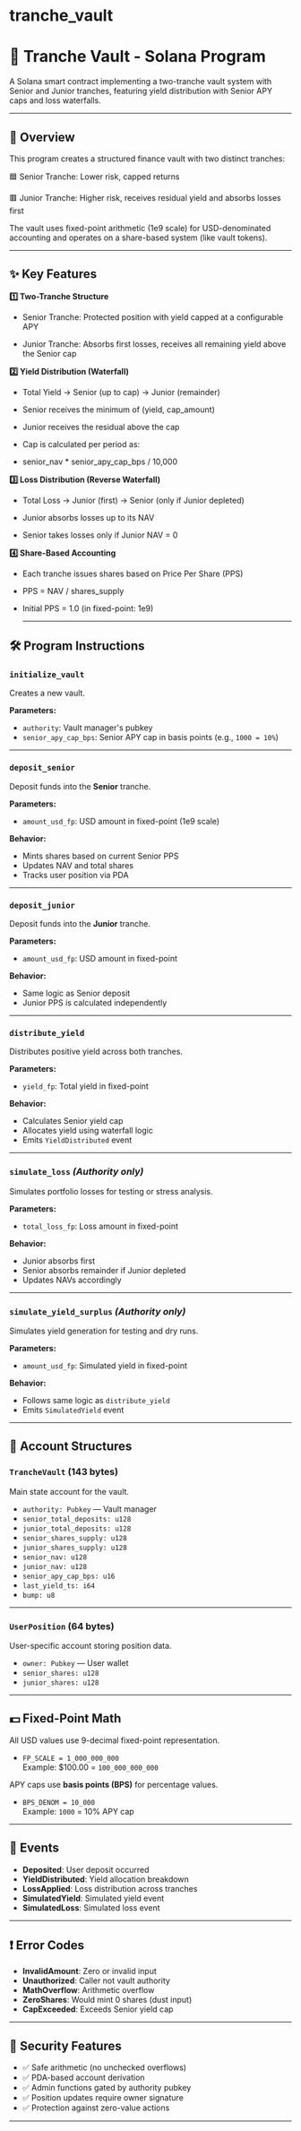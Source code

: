 # tranche_vault

# 🏦 Tranche Vault - Solana Program

A Solana smart contract implementing a two-tranche vault system with Senior and Junior tranches, featuring yield distribution with Senior APY caps and loss waterfalls.

___

## 📖 Overview

This program creates a structured finance vault with two distinct tranches:

🟦 Senior Tranche: Lower risk, capped returns

🟥 Junior Tranche: Higher risk, receives residual yield and absorbs losses first

The vault uses fixed-point arithmetic (1e9 scale) for USD-denominated accounting and operates on a share-based system (like vault tokens).

___

## ✨ Key Features
**1️⃣ Two-Tranche Structure**

- Senior Tranche: Protected position with yield capped at a configurable APY

- Junior Tranche: Absorbs first losses, receives all remaining yield above the Senior cap

**2️⃣ Yield Distribution (Waterfall)**
- Total Yield → Senior (up to cap) → Junior (remainder)


- Senior receives the minimum of (yield, cap_amount)

- Junior receives the residual above the cap

- Cap is calculated per period as:
- senior_nav * senior_apy_cap_bps / 10,000

**3️⃣ Loss Distribution (Reverse Waterfall)**
- Total Loss → Junior (first) → Senior (only if Junior depleted)


- Junior absorbs losses up to its NAV

- Senior takes losses only if Junior NAV = 0

**4️⃣ Share-Based Accounting**

- Each tranche issues shares based on Price Per Share (PPS)

- PPS = NAV / shares_supply

- Initial PPS = 1.0 (in fixed-point: 1e9)

  ___


## 🛠️ Program Instructions

### `initialize_vault`

Creates a new vault.

**Parameters:**
- `authority`: Vault manager's pubkey  
- `senior_apy_cap_bps`: Senior APY cap in basis points (e.g., `1000 = 10%`)

---

### `deposit_senior`

Deposit funds into the **Senior** tranche.

**Parameters:**
- `amount_usd_fp`: USD amount in fixed-point (1e9 scale)

**Behavior:**
- Mints shares based on current Senior PPS  
- Updates NAV and total shares  
- Tracks user position via PDA

---

### `deposit_junior`

Deposit funds into the **Junior** tranche.

**Parameters:**
- `amount_usd_fp`: USD amount in fixed-point

**Behavior:**
- Same logic as Senior deposit  
- Junior PPS is calculated independently

---

### `distribute_yield`

Distributes positive yield across both tranches.

**Parameters:**
- `yield_fp`: Total yield in fixed-point

**Behavior:**
- Calculates Senior yield cap  
- Allocates yield using waterfall logic  
- Emits `YieldDistributed` event

---

### `simulate_loss` *(Authority only)*

Simulates portfolio losses for testing or stress analysis.

**Parameters:**
- `total_loss_fp`: Loss amount in fixed-point

**Behavior:**
- Junior absorbs first  
- Senior absorbs remainder if Junior depleted  
- Updates NAVs accordingly

---

### `simulate_yield_surplus` *(Authority only)*

Simulates yield generation for testing and dry runs.

**Parameters:**
- `amount_usd_fp`: Simulated yield in fixed-point

**Behavior:**
- Follows same logic as `distribute_yield`  
- Emits `SimulatedYield` event

---

## 🧠 Account Structures

### `TrancheVault` (143 bytes)

Main state account for the vault.

- `authority: Pubkey` — Vault manager
- `senior_total_deposits: u128`
- `junior_total_deposits: u128`
- `senior_shares_supply: u128`
- `junior_shares_supply: u128`
- `senior_nav: u128`
- `junior_nav: u128`
- `senior_apy_cap_bps: u16`
- `last_yield_ts: i64`
- `bump: u8`

---

### `UserPosition` (64 bytes)

User-specific account storing position data.

- `owner: Pubkey` — User wallet
- `senior_shares: u128`
- `junior_shares: u128`

---

## 💵 Fixed-Point Math

All USD values use 9-decimal fixed-point representation.

- `FP_SCALE = 1_000_000_000`  
  Example: $100.00 = `100_000_000_000`

APY caps use **basis points (BPS)** for percentage values.

- `BPS_DENOM = 10_000`  
  Example: `1000` = 10% APY cap

---

## 📢 Events

- **Deposited**: User deposit occurred  
- **YieldDistributed**: Yield allocation breakdown  
- **LossApplied**: Loss distribution across tranches  
- **SimulatedYield**: Simulated yield event  
- **SimulatedLoss**: Simulated loss event  

---

## ❗ Error Codes

- **InvalidAmount**: Zero or invalid input  
- **Unauthorized**: Caller not vault authority  
- **MathOverflow**: Arithmetic overflow  
- **ZeroShares**: Would mint 0 shares (dust input)  
- **CapExceeded**: Exceeds Senior yield cap  

---

## 🔐 Security Features

- ✅ Safe arithmetic (no unchecked overflows)  
- ✅ PDA-based account derivation  
- ✅ Admin functions gated by authority pubkey  
- ✅ Position updates require owner signature  
- ✅ Protection against zero-value actions  

___


